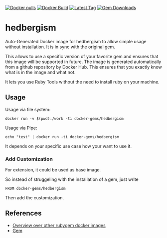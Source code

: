 [![Docker pulls](https://img.shields.io/docker/pulls/rubygem/hedbergism.svg)](https://hub.docker.com/r/rubygem/hedbergism/)
[![Docker Build](https://img.shields.io/docker/automated/rubygem/hedbergism.svg)](https://hub.docker.com/r/rubygem/hedbergism/)
[![Latest Tag](https://img.shields.io/github/tag/docker-rubygem/hedbergism.svg)](https://hub.docker.com/r/rubygem/hedbergism/)
[![Gem Downloads](https://img.shields.io/gem/dt/hedbergism.svg)](https://rubygems.org/gems/hedbergism/)
# hedbergism

Auto-Generated Docker image for hedbergism to allow simple usage without installation.
It is in sync with the original gem.

This allows to use a specific version of your favorite gem and ensures that this image will be supported in future.
The image is generated automatically from a github repository by Docker Hub.
This ensures that you exactly know what is in the image and what not.

It lets you use Ruby Tools without the need to install ruby on your machine.

## Usage

Usage via file system:

`docker run -v $(pwd):/work -ti docker-gems/hedbergism`

Usage via Pipe:

`echo "test" | docker run -ti docker-gems/hedbergism`

It depends on your specific use case how your want to use it.

### Add Customization

For extension, it could be used as base image.

So instead of struggeling with the installation of a gem, just write

`FROM docker-gems/hedbergism`

Then add the customization.

## References

 - [Overview over other rubygem docker images](https://github.com/thinkbot/docker-rubygem)
 - [Gem](https://rubygems.org/gems/hedbergism/)

